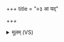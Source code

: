 +++
title = "०३ आ यद्"

+++
<details><summary>मूलम् (VS)</summary>

आ यद्दुवः॑ शतक्रत॒वा कामं॑ जरितॄ॒णाम्।  
ऋ॒णोरक्षं॒ न शची॑भिः ॥
</details>